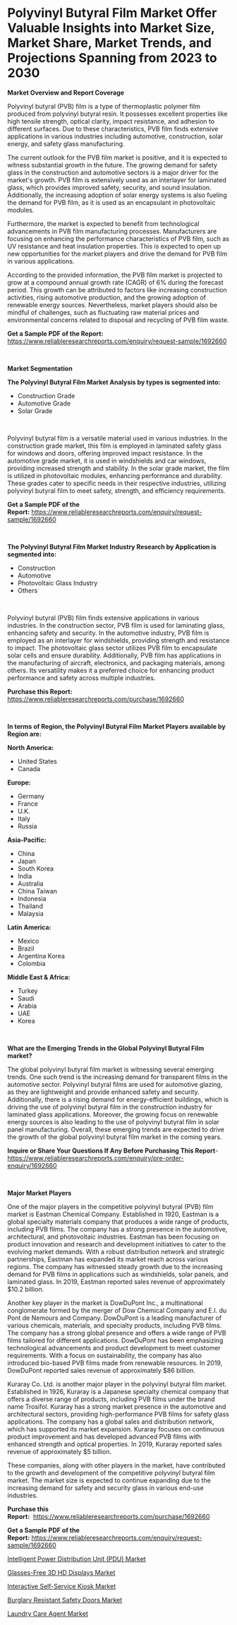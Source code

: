 <p><h1>Polyvinyl Butyral Film Market Offer Valuable Insights into Market Size, Market Share, Market Trends, and Projections Spanning from 2023 to 2030</h1></p><p><strong>Market Overview and Report Coverage</strong></p>
<p><p>Polyvinyl butyral (PVB) film is a type of thermoplastic polymer film produced from polyvinyl butyral resin. It possesses excellent properties like high tensile strength, optical clarity, impact resistance, and adhesion to different surfaces. Due to these characteristics, PVB film finds extensive applications in various industries including automotive, construction, solar energy, and safety glass manufacturing.</p><p>The current outlook for the PVB film market is positive, and it is expected to witness substantial growth in the future. The growing demand for safety glass in the construction and automotive sectors is a major driver for the market's growth. PVB film is extensively used as an interlayer for laminated glass, which provides improved safety, security, and sound insulation. Additionally, the increasing adoption of solar energy systems is also fueling the demand for PVB film, as it is used as an encapsulant in photovoltaic modules.</p><p>Furthermore, the market is expected to benefit from technological advancements in PVB film manufacturing processes. Manufacturers are focusing on enhancing the performance characteristics of PVB film, such as UV resistance and heat insulation properties. This is expected to open up new opportunities for the market players and drive the demand for PVB film in various applications.</p><p>According to the provided information, the PVB film market is projected to grow at a compound annual growth rate (CAGR) of 6% during the forecast period. This growth can be attributed to factors like increasing construction activities, rising automotive production, and the growing adoption of renewable energy sources. Nevertheless, market players should also be mindful of challenges, such as fluctuating raw material prices and environmental concerns related to disposal and recycling of PVB film waste.</p></p>
<p><strong>Get a Sample PDF of the Report:</strong> <a href="https://www.reliableresearchreports.com/enquiry/request-sample/1692660">https://www.reliableresearchreports.com/enquiry/request-sample/1692660</a></p>
<p>&nbsp;</p>
<p><strong>Market Segmentation</strong></p>
<p><strong>The Polyvinyl Butyral Film Market Analysis by types is segmented into:</strong></p>
<p><ul><li>Construction Grade</li><li>Automotive Grade</li><li>Solar Grade</li></ul></p>
<p>&nbsp;</p>
<p><p>Polyvinyl butyral film is a versatile material used in various industries. In the construction grade market, this film is employed in laminated safety glass for windows and doors, offering improved impact resistance. In the automotive grade market, it is used in windshields and car windows, providing increased strength and stability. In the solar grade market, the film is utilized in photovoltaic modules, enhancing performance and durability. These grades cater to specific needs in their respective industries, utilizing polyvinyl butyral film to meet safety, strength, and efficiency requirements.</p></p>
<p><strong>Get a Sample PDF of the Report:</strong>&nbsp;<a href="https://www.reliableresearchreports.com/enquiry/request-sample/1692660">https://www.reliableresearchreports.com/enquiry/request-sample/1692660</a></p>
<p>&nbsp;</p>
<p><strong>The Polyvinyl Butyral Film Market Industry Research by Application is segmented into:</strong></p>
<p><ul><li>Construction</li><li>Automotive</li><li>Photovoltaic Glass Industry</li><li>Others</li></ul></p>
<p>&nbsp;</p>
<p><p>Polyvinyl butyral (PVB) film finds extensive applications in various industries. In the construction sector, PVB film is used for laminating glass, enhancing safety and security. In the automotive industry, PVB film is employed as an interlayer for windshields, providing strength and resistance to impact. The photovoltaic glass sector utilizes PVB film to encapsulate solar cells and ensure durability. Additionally, PVB film has applications in the manufacturing of aircraft, electronics, and packaging materials, among others. Its versatility makes it a preferred choice for enhancing product performance and safety across multiple industries.</p></p>
<p><strong>Purchase this Report:</strong>&nbsp; <a href="https://www.reliableresearchreports.com/purchase/1692660">https://www.reliableresearchreports.com/purchase/1692660</a></p>
<p>&nbsp;</p>
<p><strong>In terms of Region, the Polyvinyl Butyral Film Market Players available by Region are:</strong></p>
<p>
    <p> <strong> North America: </strong>
        <ul>
            <li>United States</li>
            <li>Canada</li>
        </ul>
        </p> 
    <p> <strong> Europe: </strong>
        <ul>
            <li>Germany</li>
            <li>France</li>
            <li>U.K.</li>
            <li>Italy</li>
            <li>Russia</li>
        </ul>
        </p> 
    <p> <strong> Asia-Pacific: </strong>
        <ul>
            <li>China</li>
            <li>Japan</li>
            <li>South Korea</li>
            <li>India</li>
            <li>Australia</li>
            <li>China Taiwan</li>
            <li>Indonesia</li>
            <li>Thailand</li>
            <li>Malaysia</li>
        </ul>
        </p> 
    <p> <strong> Latin America: </strong>
        <ul>
            <li>Mexico</li>
            <li>Brazil</li>
            <li>Argentina Korea</li>
            <li>Colombia</li>
        </ul>
        </p> 
    <p> <strong> Middle East & Africa: </strong>
        <ul>
            <li>Turkey</li>
            <li>Saudi</li>
            <li>Arabia</li>
            <li>UAE</li>
            <li>Korea</li>
        </ul>
    </p>
    </p>
<p>&nbsp;</p>
<p><strong>What are the Emerging Trends in the Global Polyvinyl Butyral Film market?</strong></p>
<p><p>The global polyvinyl butyral film market is witnessing several emerging trends. One such trend is the increasing demand for transparent films in the automotive sector. Polyvinyl butyral films are used for automotive glazing, as they are lightweight and provide enhanced safety and security. Additionally, there is a rising demand for energy-efficient buildings, which is driving the use of polyvinyl butyral film in the construction industry for laminated glass applications. Moreover, the growing focus on renewable energy sources is also leading to the use of polyvinyl butyral film in solar panel manufacturing. Overall, these emerging trends are expected to drive the growth of the global polyvinyl butyral film market in the coming years.</p></p>
<p><strong>Inquire or Share Your Questions If Any Before Purchasing This Report</strong>- <a href="https://www.reliableresearchreports.com/enquiry/pre-order-enquiry/1692660">https://www.reliableresearchreports.com/enquiry/pre-order-enquiry/1692660</a></p>
<p>&nbsp;</p>
<p><strong>Major Market Players</strong></p>
<p><p>One of the major players in the competitive polyvinyl butyral (PVB) film market is Eastman Chemical Company. Established in 1920, Eastman is a global specialty materials company that produces a wide range of products, including PVB films. The company has a strong presence in the automotive, architectural, and photovoltaic industries. Eastman has been focusing on product innovation and research and development initiatives to cater to the evolving market demands. With a robust distribution network and strategic partnerships, Eastman has expanded its market reach across various regions. The company has witnessed steady growth due to the increasing demand for PVB films in applications such as windshields, solar panels, and laminated glass. In 2019, Eastman reported sales revenue of approximately $10.2 billion.</p><p>Another key player in the market is DowDuPont Inc., a multinational conglomerate formed by the merger of Dow Chemical Company and E.I. du Pont de Nemours and Company. DowDuPont is a leading manufacturer of various chemicals, materials, and specialty products, including PVB films. The company has a strong global presence and offers a wide range of PVB films tailored for different applications. DowDuPont has been emphasizing technological advancements and product development to meet customer requirements. With a focus on sustainability, the company has also introduced bio-based PVB films made from renewable resources. In 2019, DowDuPont reported sales revenue of approximately $86 billion.</p><p>Kuraray Co. Ltd. is another major player in the polyvinyl butyral film market. Established in 1926, Kuraray is a Japanese specialty chemical company that offers a diverse range of products, including PVB films under the brand name Trosifol. Kuraray has a strong market presence in the automotive and architectural sectors, providing high-performance PVB films for safety glass applications. The company has a global sales and distribution network, which has supported its market expansion. Kuraray focuses on continuous product improvement and has developed advanced PVB films with enhanced strength and optical properties. In 2019, Kuraray reported sales revenue of approximately $5 billion.</p><p>These companies, along with other players in the market, have contributed to the growth and development of the competitive polyvinyl butyral film market. The market size is expected to continue expanding due to the increasing demand for safety and security glass in various end-use industries.</p></p>
<p><strong>Purchase this Report:</strong>&nbsp;&nbsp;<a href="https://www.reliableresearchreports.com/purchase/1692660">https://www.reliableresearchreports.com/purchase/1692660</a></p>
<p></p>
<p><strong>Get a Sample PDF of the Report:</strong>&nbsp;<a href="https://www.reliableresearchreports.com/enquiry/request-sample/1692660">https://www.reliableresearchreports.com/enquiry/request-sample/1692660</a></p>
<p><p><a href="https://medium.com/@catherinemartinez15/intelligent-power-distribution-unit-pdu-market-share-evolution-and-market-growth-trends-2023-2030-9aae03037252">Intelligent Power Distribution Unit (PDU) Market</a></p><p><a href="https://medium.com/@anilaxhafa2022/glasses-free-3d-hd-displays-market-comprehensive-assessment-by-type-application-and-geography-f6c89946a7e1">Glasses-Free 3D HD Displays Market</a></p><p><a href="https://medium.com/@jazminjones30/decoding-interactive-self-service-kiosk-market-metrics-market-share-trends-and-growth-patterns-c9373d50617d">Interactive Self-Service Kiosk Market</a></p><p><a href="https://medium.com/@terrellconn/burglary-resistant-safety-doors-market-size-cagr-trends-2024-2030-303c1fcc6d2d">Burglary Resistant Safety Doors Market</a></p><p><a href="https://medium.com/@anilaxhafa2022/laundry-care-agent-market-the-key-to-successful-business-strategy-forecast-till-2030-7481e5725f07">Laundry Care Agent Market</a></p></p>